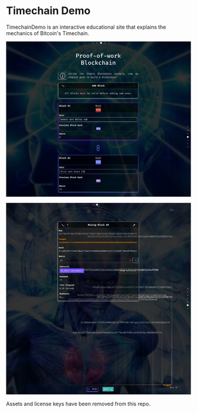 # Timechain Demo

TimechainDemo is an interactive educational site that explains the mechanics of Bitcoin's Timechain.

![POW Screenshot](./readme_imgs/POW.png "Proof of Work Mining")

![Real mining](./readme_imgs/real_mining.png "Real Mining")

Assets and license keys have been removed from this repo. 
